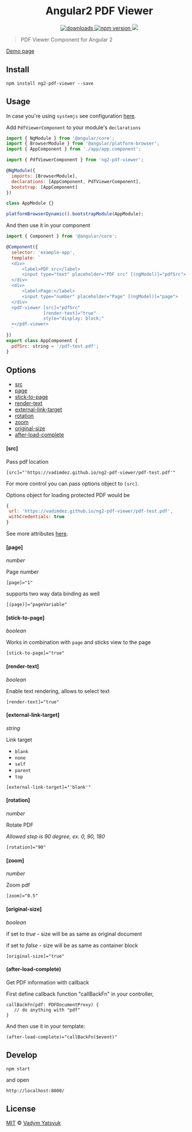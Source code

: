 <h1 align="center">Angular2 PDF Viewer</h1>
<p align="center">
  <a href="https://www.npmjs.com/package/ng2-pdf-viewer">
    <img src="https://img.shields.io/npm/dm/ng2-pdf-viewer.svg?style=flat" alt="downloads">
  </a>
  <a href="https://badge.fury.io/js/ng2-pdf-viewer">
    <img src="https://badge.fury.io/js/ng2-pdf-viewer.svg" alt="npm version">
  </a>
  <a href="https://david-dm.org/vadimdez/ng2-pdf-viewer" title="dependencies status">
    <img src="https://david-dm.org/vadimdez/ng2-pdf-viewer/status.svg"/>
  </a>
</p>

> PDF Viewer Component for Angular 2

[Demo page](https://vi-dot.github.io/ng2-pdf-viewer/)

## Install

```
npm install ng2-pdf-viewer --save
```

## Usage

In case you're using ```systemjs``` see configuration [here](https://github.com/VadimDez/ng2-pdf-viewer/blob/master/SYSTEMJS.md).

Add ```PdfViewerComponent``` to your module's ```declarations```

```js
import { NgModule } from '@angular/core';
import { BrowserModule } from '@angular/platform-browser';
import { AppComponent } from './app/app.component';

import { PdfViewerComponent } from 'ng2-pdf-viewer';

@NgModule({
  imports: [BrowserModule],
  declarations: [AppComponent, PdfViewerComponent],
  bootstrap: [AppComponent]
})

class AppModule {}

platformBrowserDynamic().bootstrapModule(AppModule);
```

And then use it in your component

```js
import { Component } from '@angular/core';

@Component({
  selector: 'example-app',
  template: `
  <div>
      <label>PDF src</label>
      <input type="text" placeholder="PDF src" [(ngModel)]="pdfSrc">
  </div>
  <div>
      <label>Page:</label>
      <input type="number" placeholder="Page" [(ngModel)]="page">
  </div>
  <pdf-viewer [src]="pdfSrc" 
              [render-text]="true"
              style="display: block;"
  ></pdf-viewer>
  `
})
export class AppComponent {
  pdfSrc: string = '/pdf-test.pdf';
}
```

## Options

* [src](#src)
* [page](#page)
* [stick-to-page](#stick-to-page)
* [render-text](#render-text)
* [external-link-target](#external-link-target)
* [rotation](#rotation)
* [zoom](#zoom)
* [original-size](#original-size)
* [after-load-complete](#after-load-complete)

#### [src]

Pass pdf location
 
```
[src]="'https://vadimdez.github.io/ng2-pdf-viewer/pdf-test.pdf'"
```

For more control you can pass options object to ```[src]```.

Options object for loading protected PDF would be
 
 ```js
 {
  url: 'https://vadimdez.github.io/ng2-pdf-viewer/pdf-test.pdf',
  withCredentials: true
 }
 ```
 
 See more attributes [here](https://github.com/mozilla/pdf.js/blob/master/src/display/api.js#L108-L132).


#### [page]
_number_

Page number

```
[page]="1"
```
supports two way data binding as well
```
[(page)]="pageVariable"
```

#### [stick-to-page]
_boolean_

Works in combination with `page` and sticks view to the page

```
[stick-to-page]="true"

```

#### [render-text]
_boolean_

Enable text rendering, allows to select text
```
[render-text]="true"
```

#### [external-link-target]
_string_

Link target
* `blank`
* `none`
* `self`
* `parent`
* `top`
```
[external-link-target]="'blank'"
```

#### [rotation]
_number_

Rotate PDF

*Allowed step is 90 degree, ex. 0, 90, 180*
```
[rotation]="90"
```

#### [zoom]
_number_

Zoom pdf
```
[zoom]="0.5"
```

#### [original-size]
_boolean_

if set to *true* - size will be as same as original document

if set to *false* - size will be as same as container block

```
[original-size]="true"
```

#### (after-load-complete)

Get PDF information with callback

First define callback function "callBackFn" in your controller,
```
callBackFn(pdf: PDFDocumentProxy) {
   // do anything with "pdf"
}
```

And then use it in your template:
``` 
(after-load-complete)="callBackFn($event)"
```
## Develop
```
npm start
```
and open
```
http://localhost:8000/
```

## License

[MIT](https://tldrlegal.com/license/mit-license) © [Vadym Yatsyuk](https://github.com/vadimdez)
